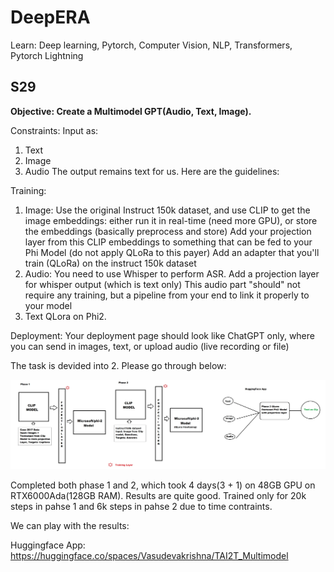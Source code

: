 # DeepERA
Learn: Deep learning, Pytorch, Computer Vision, NLP, Transformers, Pytorch Lightning

## S29
**Objective: Create a Multimodel GPT(Audio, Text, Image).**

Constraints:
Input as:
1. Text
2. Image
3. Audio 
The output remains text for us. Here are the guidelines:

Training:
1. Image:
Use the original Instruct 150k dataset, and use CLIP to get the image embeddings:
either run it in real-time (need more GPU), or
store the embeddings (basically preprocess and store)
Add your projection layer from this CLIP embeddings to something that can be fed to your Phi Model (do not apply QLoRa to this payer)
Add an adapter that you'll train (QLoRa) on the instruct 150k dataset
2. Audio:
You need to use Whisper to perform ASR. 
Add a projection layer for whisper output (which is text only)
This audio part "should" not require any training, but a pipeline from your end to link it properly to your model
3. Text 
QLora on Phi2.

Deployment:
Your deployment page should look like ChatGPT only, where you can send in images, text, or upload audio (live recording or file)

The task is devided into 2. Please go through below:

![Capstone](./capstone.jpg)

Completed both phase 1 and 2, which took 4 days(3 + 1) on 48GB GPU on RTX6000Ada(128GB RAM). Results are quite good. 
Trained only for 20k steps in pahse 1 and 6k steps in pahse 2 due to time contraints.

We can play with the results:

Huggingface App: https://huggingface.co/spaces/Vasudevakrishna/TAI2T_Multimodel